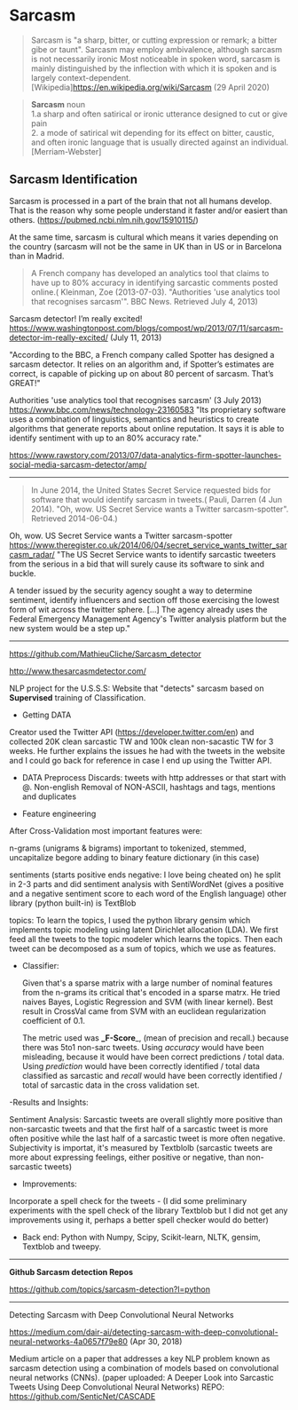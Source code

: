 # Sarcasm

>Sarcasm is "a sharp, bitter, or cutting expression or remark; a bitter gibe or taunt". Sarcasm may employ ambivalence, although sarcasm is not necessarily ironic Most noticeable in spoken word, sarcasm is mainly distinguished by the inflection with which it is spoken and is largely context-dependent. [Wikipedia]https://en.wikipedia.org/wiki/Sarcasm (29 April 2020)

>**Sarcasm** noun <br>1.a sharp and often satirical or ironic utterance designed to cut or give pain<br>2. a mode of satirical wit depending for its effect on bitter, caustic, and often ironic language that is usually directed against an individual. [Merriam-Webster]

## Sarcasm Identification

Sarcasm is processed in a part of the brain that not all humans develop. That is the reason why some people understand it faster and/or easiert than others. (https://pubmed.ncbi.nlm.nih.gov/15910115/)

At the same time, sarcasm is cultural which means it varies depending on the country (sarcasm will not be the same in UK than in US or in Barcelona than in Madrid. 

>A French company has developed an analytics tool that claims to have up to 80% accuracy in identifying sarcastic comments posted online.( Kleinman, Zoe (2013-07-03). "Authorities 'use analytics tool that recognises sarcasm'". BBC News. Retrieved July 4, 2013)

Sarcasm detector! I’m really excited!
https://www.washingtonpost.com/blogs/compost/wp/2013/07/11/sarcasm-detector-im-really-excited/ (July 11, 2013)

"According to the BBC, a French company called Spotter has designed a sarcasm detector. It relies on an algorithm and, if Spotter’s estimates are correct, is capable of picking up on about 80 percent of sarcasm. That’s GREAT!"

Authorities 'use analytics tool that recognises sarcasm' (3 July 2013)
https://www.bbc.com/news/technology-23160583
"Its proprietary software uses a combination of linguistics, semantics and heuristics to create algorithms that generate reports about online reputation. It says it is able to identify sentiment with up to an 80% accuracy rate."


https://www.rawstory.com/2013/07/data-analytics-firm-spotter-launches-social-media-sarcasm-detector/amp/

-----------

>In June 2014, the United States Secret Service requested bids for software that would identify sarcasm in tweets.( Pauli, Darren (4 Jun 2014). "Oh, wow. US Secret Service wants a Twitter sarcasm-spotter". Retrieved 2014-06-04.)

Oh, wow. US Secret Service wants a Twitter sarcasm-spotter
https://www.theregister.co.uk/2014/06/04/secret_service_wants_twitter_sarcasm_radar/
"The US Secret Service wants to identify sarcastic tweeters from the serious in a bid that will surely cause its software to sink and buckle.

A tender issued by the security agency sought a way to determine sentiment, identify influencers and section off those exercising the lowest form of wit across the twitter sphere.
[...]
The agency already uses the Federal Emergency Management Agency's Twitter analysis platform but the new system would be a step up."

---------------

https://github.com/MathieuCliche/Sarcasm_detector

http://www.thesarcasmdetector.com/


NLP project for the U.S.S.S: Website that "detects" sarcasm based on **Supervised** training of Classification. 

- Getting DATA

Creator used the Twitter API (https://developer.twitter.com/en) and collected 20K clean sarcastic TW and 100k clean non-sacastic TW for 3 weeks. He further explains the issues he had with the tweets in the website and I could go back for reference in case I end up using the Twitter API.

- DATA Preprocess
Discards:
  tweets with http addresses or that start with @.
  Non-english
Removal of NON-ASCII, hashtags and tags, mentions and duplicates

- Feature engineering

After Cross-Validation most important features were:
  
  n-grams (unigrams & bigrams) important to tokenized, stemmed, uncapitalize begore adding to binary feature dictionary (in this case) 
 
 sentiments (starts positive ends negative: I love being cheated on) he split in 2-3 parts and did sentiment analysis with SentiWordNet (gives a positive and a negative sentiment score to each word of the English language) other library (python built-in) is TextBlob
 
 topics: To learn the topics, I used the python library gensim which implements topic modeling using latent Dirichlet allocation (LDA). We first feed all the tweets to the topic modeler which learns the topics. Then each tweet can be decomposed as a sum of topics, which we use as features.

- Classifier:
  
  Given that's a sparse matrix with a large number of nominal features from the n-grams its critical that's encoded in a sparse matrx. He tried naives Bayes, Logistic Regression and SVM (with linear kernel). Best result in CrossVal came from SVM with an euclidean regularization coefficient of 0.1.
  
  The metric used was **_F-Score**_, (mean of precision and recall.) because there was 5to1 non-sarc tweets. Using _accuracy_ would have been misleading, because it would have been correct predictions / total data. Using _prediction_ would have been correctly identified / total data classified as sarcastic and _recall_ would have been correctly identified / total of sarcastic data in the cross validation set.
  
 -Results and Insights:
 
  Sentiment Analysis: Sarcastic tweets are overall slightly more positive than non-sarcastic tweets and that the first half of a sarcastic tweet is more often positive while the last half of a sarcastic tweet is more often negative. Subjectivity is importat, it's measured by Textblolb (sarcastic tweets are more about expressing feelings, either positive or negative, than non-sarcastic tweets)
  
 - Improvements: 
 
  Incorporate a spell check for the tweets - (I did some preliminary experiments with the spell check of the library Textblob but I did not get any improvements using it, perhaps a better spell checker would do better)
  
 - Back end: Python with Numpy, Scipy, Scikit-learn, NLTK, gensim, Textblob and tweepy.

---------------

**Github Sarcasm detection Repos**

https://github.com/topics/sarcasm-detection?l=python

---------------

Detecting Sarcasm with Deep Convolutional Neural Networks

https://medium.com/dair-ai/detecting-sarcasm-with-deep-convolutional-neural-networks-4a0657f79e80 (Apr 30, 2018)

Medium article on a paper that addresses a key NLP problem known as sarcasm detection using a combination of models based on convolutional neural networks (CNNs). (paper uploaded: A Deeper Look into Sarcastic Tweets Using Deep Convolutional Neural Networks) REPO: https://github.com/SenticNet/CASCADE



